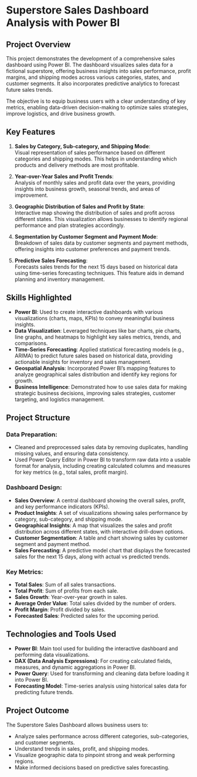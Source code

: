 # Superstore Sales Dashboard Analysis with Power BI

## Project Overview
This project demonstrates the development of a comprehensive sales dashboard using Power BI. The dashboard visualizes sales data for a fictional superstore, offering business insights into sales performance, profit margins, and shipping modes across various categories, states, and customer segments. It also incorporates predictive analytics to forecast future sales trends.

The objective is to equip business users with a clear understanding of key metrics, enabling data-driven decision-making to optimize sales strategies, improve logistics, and drive business growth.

## Key Features

1. **Sales by Category, Sub-category, and Shipping Mode**:  
   Visual representation of sales performance based on different categories and shipping modes. This helps in understanding which products and delivery methods are most profitable.

2. **Year-over-Year Sales and Profit Trends**:  
   Analysis of monthly sales and profit data over the years, providing insights into business growth, seasonal trends, and areas of improvement.

3. **Geographic Distribution of Sales and Profit by State**:  
   Interactive map showing the distribution of sales and profit across different states. This visualization allows businesses to identify regional performance and plan strategies accordingly.

4. **Segmentation by Customer Segment and Payment Mode**:  
   Breakdown of sales data by customer segments and payment methods, offering insights into customer preferences and payment trends.

5. **Predictive Sales Forecasting**:  
   Forecasts sales trends for the next 15 days based on historical data using time-series forecasting techniques. This feature aids in demand planning and inventory management.

## Skills Highlighted

- **Power BI**: Used to create interactive dashboards with various visualizations (charts, maps, KPIs) to convey meaningful business insights.
- **Data Visualization**: Leveraged techniques like bar charts, pie charts, line graphs, and heatmaps to highlight key sales metrics, trends, and comparisons.
- **Time-Series Forecasting**: Applied statistical forecasting models (e.g., ARIMA) to predict future sales based on historical data, providing actionable insights for inventory and sales management.
- **Geospatial Analysis**: Incorporated Power BI’s mapping features to analyze geographical sales distribution and identify key regions for growth.
- **Business Intelligence**: Demonstrated how to use sales data for making strategic business decisions, improving sales strategies, customer targeting, and logistics management.

## Project Structure

### Data Preparation:
- Cleaned and preprocessed sales data by removing duplicates, handling missing values, and ensuring data consistency.
- Used Power Query Editor in Power BI to transform raw data into a usable format for analysis, including creating calculated columns and measures for key metrics (e.g., total sales, profit margin).

### Dashboard Design:
- **Sales Overview**: A central dashboard showing the overall sales, profit, and key performance indicators (KPIs).
- **Product Insights**: A set of visualizations showing sales performance by category, sub-category, and shipping mode.
- **Geographical Insights**: A map that visualizes the sales and profit distribution across different states, with interactive drill-down options.
- **Customer Segmentation**: A table and chart showing sales by customer segment and payment method.
- **Sales Forecasting**: A predictive model chart that displays the forecasted sales for the next 15 days, along with actual vs predicted trends.

### Key Metrics:
- **Total Sales**: Sum of all sales transactions.
- **Total Profit**: Sum of profits from each sale.
- **Sales Growth**: Year-over-year growth in sales.
- **Average Order Value**: Total sales divided by the number of orders.
- **Profit Margin**: Profit divided by sales.
- **Forecasted Sales**: Predicted sales for the upcoming period.

## Technologies and Tools Used
- **Power BI**: Main tool used for building the interactive dashboard and performing data visualizations.
- **DAX (Data Analysis Expressions)**: For creating calculated fields, measures, and dynamic aggregations in Power BI.
- **Power Query**: Used for transforming and cleaning data before loading it into Power BI.
- **Forecasting Model**: Time-series analysis using historical sales data for predicting future trends.

## Project Outcome

The Superstore Sales Dashboard allows business users to:
- Analyze sales performance across different categories, sub-categories, and customer segments.
- Understand trends in sales, profit, and shipping modes.
- Visualize geographic data to pinpoint strong and weak performing regions.
- Make informed decisions based on predictive sales forecasting.
